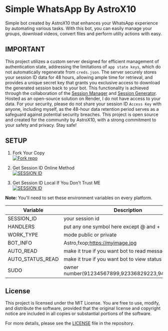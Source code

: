 # Simple WhatsApp By AstroX10

<p>
    Simple  bot created by AstroX10 that enhances your WhatsApp experience by automating various tasks. With this bot, you can easily manage your groups, download videos, convert files and perform utilty actions with easy.
</p>

## IMPORTANT

This project utilizes a custom server designed for efficient management of authentication state, addressing the limitations of `app state keys`, which do not automatically regenerate from `creds.json`. The server securely stores your session ID data for 48 hours, allowing ample time for retrieval, and provides a unique secret key that grants you exclusive access to download the generated session back to your bot. This functionality is achieved through the collaboration of the [Session Manager](https://github.com/AstroX10/session-manager) and [Session Generator](https://github.com/AstroX10/whatsapp-bot-session). Hosted as an open-source solution on Render, I do not have access to your data. For your security, please do not share your session ID `Access Key` with anyone, including myself, as the 48-hour data retention period serves as a safeguard against potential security breaches. This project is open source and created for the community by AstroX10, with a strong commitment to your safety and privacy. Stay safe!

## SETUP

1. Fork Your Copy
   <br>
   <a href='https://github.com/AstroX10/whatsapp-bot/fork' target="_blank"><img alt='Fork repo' src='https://img.shields.io/badge/Fork Repo-100000?style=for-the-badge&logo=scan&logoColor=white&labelColor=black&color=black'/></a>

2. Get Session ID Online Method
   <br>
   <a href='https://fxoprisa.vercel.app/' target="_blank"><img alt='SESSION ID' src='https://img.shields.io/badge/Session_id-100000?style=for-the-badge&logo=scan&logoColor=white&labelColor=black&color=black'/></a>

3. Get Session ID Local If You Don't Trust ME
   <br>
   <a href='https://github.com/AstroX10/whatsapp-bot-session' target="_blank"><img alt='SESSION ID' src='https://img.shields.io/badge/Session_id-100000?style=for-the-badge&logo=scan&logoColor=white&labelColor=black&color=black'/></a>

**Note:** You'll need to set these environment variables on every platform.

| Variable         | Description                                      |
| ---------------- | ------------------------------------------------ |
| SESSION_ID       | your session id                                  |
| HANDLERS         | put any one symbol here except @ and +           |
| WORK_TYPE        | mode public or private                           |
| BOT_INFO         | Astro,fxop;https://myimage.jpg                   |
| AUTO_READ        | make it true if you want bot to read messages    |
| AUTO_STATUS_READ | make it true if you want bot to view status      |
| SUDO             | owner number(91234567899,92336829223,9474839234) |


## License

This project is licensed under the MIT License. You are free to use, modify, and distribute the software, provided that the original license and copyright notice are included in all copies or substantial portions of the software.

For more details, please see the [LICENSE](LICENSE) file in the repository.

